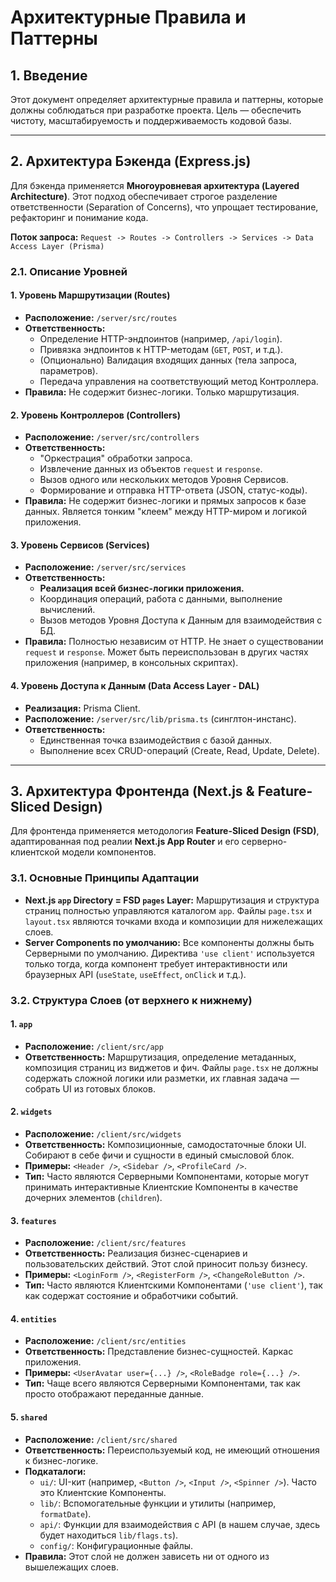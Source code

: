 # Архитектурные Правила и Паттерны

## 1. Введение

Этот документ определяет архитектурные правила и паттерны, которые должны соблюдаться при разработке проекта. Цель — обеспечить чистоту, масштабируемость и поддерживаемость кодовой базы.

---

## 2. Архитектура Бэкенда (Express.js)

Для бэкенда применяется **Многоуровневая архитектура (Layered Architecture)**. Этот подход обеспечивает строгое разделение ответственности (Separation of Concerns), что упрощает тестирование, рефакторинг и понимание кода.

**Поток запроса:** `Request -> Routes -> Controllers -> Services -> Data Access Layer (Prisma)`

### 2.1. Описание Уровней

#### 1. Уровень Маршрутизации (Routes)

- **Расположение:** `/server/src/routes`
- **Ответственность:**
  - Определение HTTP-эндпоинтов (например, `/api/login`).
  - Привязка эндпоинтов к HTTP-методам (`GET`, `POST`, и т.д.).
  - (Опционально) Валидация входящих данных (тела запроса, параметров).
  - Передача управления на соответствующий метод Контроллера.
- **Правила:** Не содержит бизнес-логики. Только маршрутизация.

#### 2. Уровень Контроллеров (Controllers)

- **Расположение:** `/server/src/controllers`
- **Ответственность:**
  - "Оркестрация" обработки запроса.
  - Извлечение данных из объектов `request` и `response`.
  - Вызов одного или нескольких методов Уровня Сервисов.
  - Формирование и отправка HTTP-ответа (JSON, статус-коды).
- **Правила:** Не содержит бизнес-логики и прямых запросов к базе данных. Является тонким "клеем" между HTTP-миром и логикой приложения.

#### 3. Уровень Сервисов (Services)

- **Расположение:** `/server/src/services`
- **Ответственность:**
  - **Реализация всей бизнес-логики приложения.**
  - Координация операций, работа с данными, выполнение вычислений.
  - Вызов методов Уровня Доступа к Данным для взаимодействия с БД.
- **Правила:** Полностью независим от HTTP. Не знает о существовании `request` и `response`. Может быть переиспользован в других частях приложения (например, в консольных скриптах).

#### 4. Уровень Доступа к Данным (Data Access Layer - DAL)

- **Реализация:** Prisma Client.
- **Расположение:** `/server/src/lib/prisma.ts` (синглтон-инстанс).
- **Ответственность:**
  - Единственная точка взаимодействия с базой данных.
  - Выполнение всех CRUD-операций (Create, Read, Update, Delete).

---

## 3. Архитектура Фронтенда (Next.js & Feature-Sliced Design)

Для фронтенда применяется методология **Feature-Sliced Design (FSD)**, адаптированная под реалии **Next.js App Router** и его серверно-клиентской модели компонентов.

### 3.1. Основные Принципы Адаптации

- **Next.js `app` Directory = FSD `pages` Layer:** Маршрутизация и структура страниц полностью управляются каталогом `app`. Файлы `page.tsx` и `layout.tsx` являются точками входа и композиции для нижележащих слоев.
- **Server Components по умолчанию:** Все компоненты должны быть Серверными по умолчанию. Директива `'use client'` используется только тогда, когда компонент требует интерактивности или браузерных API (`useState`, `useEffect`, `onClick` и т.д.).

### 3.2. Структура Слоев (от верхнего к нижнему)

#### 1. `app`

- **Расположение:** `/client/src/app`
- **Ответственность:** Маршрутизация, определение метаданных, композиция страниц из виджетов и фич. Файлы `page.tsx` не должны содержать сложной логики или разметки, их главная задача — собрать UI из готовых блоков.

#### 2. `widgets`

- **Расположение:** `/client/src/widgets`
- **Ответственность:** Композиционные, самодостаточные блоки UI. Собирают в себе фичи и сущности в единый смысловой блок.
- **Примеры:** `<Header />`, `<Sidebar />`, `<ProfileCard />`.
- **Тип:** Часто являются Серверными Компонентами, которые могут принимать интерактивные Клиентские Компоненты в качестве дочерних элементов (`children`).

#### 3. `features`

- **Расположение:** `/client/src/features`
- **Ответственность:** Реализация бизнес-сценариев и пользовательских действий. Этот слой приносит пользу бизнесу.
- **Примеры:** `<LoginForm />`, `<RegisterForm />`, `<ChangeRoleButton />`.
- **Тип:** Часто являются Клиентскими Компонентами (`'use client'`), так как содержат состояние и обработчики событий.

#### 4. `entities`

- **Расположение:** `/client/src/entities`
- **Ответственность:** Представление бизнес-сущностей. Каркас приложения.
- **Примеры:** `<UserAvatar user={...} />`, `<RoleBadge role={...} />`.
- **Тип:** Чаще всего являются Серверными Компонентами, так как просто отображают переданные данные.

#### 5. `shared`

- **Расположение:** `/client/src/shared`
- **Ответственность:** Переиспользуемый код, не имеющий отношения к бизнес-логике.
- **Подкаталоги:**
  - `ui/`: UI-кит (например, `<Button />`, `<Input />`, `<Spinner />`). Часто это Клиентские Компоненты.
  - `lib/`: Вспомогательные функции и утилиты (например, `formatDate`).
  - `api/`: Функции для взаимодействия с API (в нашем случае, здесь будет находиться `lib/flags.ts`).
  - `config/`: Конфигурационные файлы.
- **Правила:** Этот слой не должен зависеть ни от одного из вышележащих слоев.
